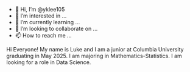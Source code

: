 - 👋 Hi, I’m @yklee105
- 👀 I’m interested in ...
- 🌱 I’m currently learning ...
- 💞️ I’m looking to collaborate on ...
- 📫 How to reach me ...

<!---
yklee105/yklee105 is a ✨ special ✨ repository because its `README.md` (this file) appears on your GitHub profile.
You can click the Preview link to take a look at your changes.
--->

Hi Everyone! My name is Luke and I am a junior at Columbia University graduating in May 2025. I am majoring in Mathematics-Statistics. I am looking for a role in Data Science. 
